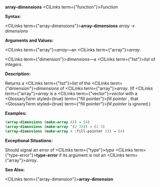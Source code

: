 **array-dimensions** <ClLinks  term={"function"}><i>Function</i></ClLinks> 



**Syntax:** 



<ClLinks  term={"array-dimensions"}><b>array-dimensions</b></ClLinks> *array → dimensions* 



**Arguments and Values:** 



<ClLinks  term={"array"}><i>array</i></ClLinks>—an <ClLinks  term={"array"}><i>array</i></ClLinks>. 



<ClLinks  term={"dimension"}><i>dimensions</i></ClLinks>—a <ClLinks  term={"list"}><i>list</i></ClLinks> of *integers*. 



**Description:** 



Returns a <ClLinks  term={"list"}><i>list</i></ClLinks> of the <ClLinks  term={"dimension"}><i>dimensions</i></ClLinks> of <ClLinks  term={"array"}><i>array</i></ClLinks>. (If <ClLinks  term={"array"}><i>array</i></ClLinks> is a <ClLinks  term={"vector"}><i>vector</i></ClLinks> with a <GlossaryTerm styled={true} term={"fill pointer"}><i>fill pointer</i></GlossaryTerm> , that <GlossaryTerm styled={true} term={"fill pointer"}><i>fill pointer</i></GlossaryTerm> is ignored.) 



**Examples:**
```lisp
(array-dimensions (make-array 4)) → (4) 
(array-dimensions (make-array ’(2 3))) → (2 3) 
(array-dimensions (make-array 4 :fill-pointer 2)) → (4) 
```
**Exceptional Situations:** 



Should signal an error of <ClLinks  term={"type"}><i>type</i></ClLinks> <ClLinks  term={"type-error"}><b>type-error</b></ClLinks> if its argument is not an <ClLinks  term={"array"}><i>array</i></ClLinks>. 



**See Also:** 



<ClLinks  term={"array-dimension"}><b>array-dimension</b></ClLinks> 



